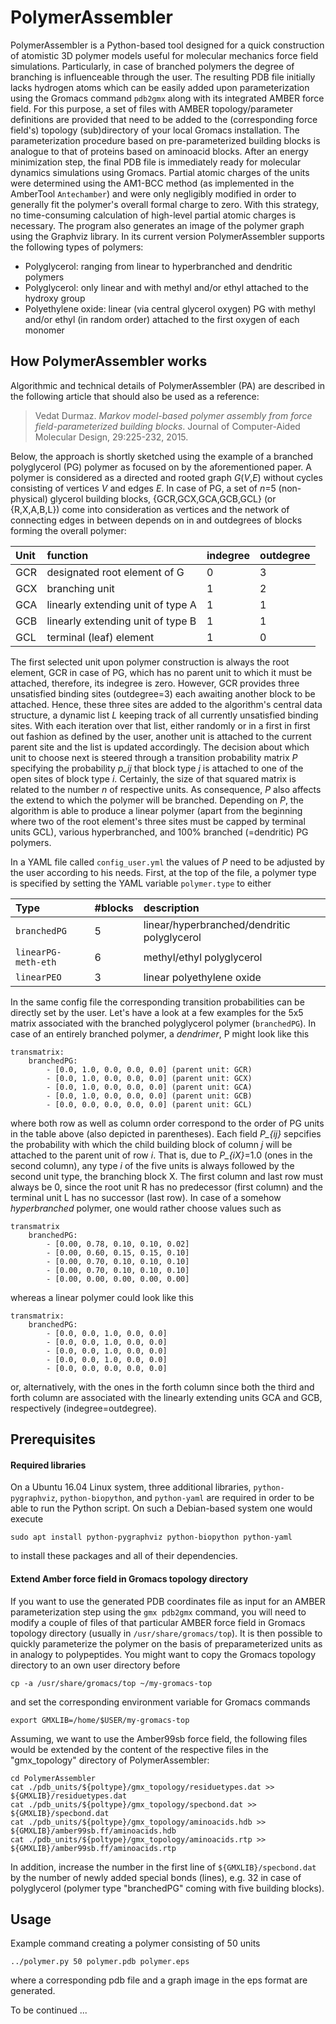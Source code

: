 # PolymerAssembler

PolymerAssembler is a Python-based tool designed for a quick construction of atomistic 3D polymer models useful for molecular mechanics force field simulations. Particularly, in case of branched polymers the degree of branching is influenceable through the user. The resulting PDB file initially lacks hydrogen atoms which can be easily added upon parameterization using the Gromacs command `pdb2gmx` along with its integrated AMBER force field. For this purpose, a set of files with AMBER topology/parameter definitions are provided that need to be added to the (corresponding force field's) topology (sub)directory of your local Gromacs installation. The parameterization procedure based on pre-parameterized building blocks is analogue to that of proteins based on aminoacid blocks. After an energy minimization step, the final PDB file is immediately ready for molecular dynamics simulations using Gromacs. Partial atomic charges of the units were determined using the AM1-BCC method (as implemented in the AmberTool `Antechamber`) and were only negligibly modified in order to generally fit the polymer's overall formal charge to zero. With this strategy, no time-consuming calculation of high-level partial atomic charges is necessary. The program also generates an image of the polymer graph using the Graphviz library. In its current version PolymerAssembler supports the following types of polymers:

- Polyglycerol: ranging from linear to hyperbranched and dendritic polymers
- Polyglycerol: only linear and with methyl and/or ethyl attached to the hydroxy group
- Polyethylene oxide: linear (via central glycerol oxygen) PG with methyl and/or ethyl (in random order) attached to the first oxygen of each monomer



How PolymerAssembler works
--------------------------

Algorithmic and technical details of PolymerAssembler (PA) are described in the following article that should also be used as a reference:

>Vedat Durmaz. *Markov model-based polymer assembly from force field-parameterized building blocks*. Journal of Computer-Aided Molecular Design, 29:225-232, 2015.

Below, the approach is shortly sketched using the example of a branched polyglycerol (PG) polymer as focused on by the aforementioned paper. A polymer is considered as a directed and rooted graph *G*(*V*,*E*) without cycles consisting of vertices *V* and edges *E*. In case of PG, a set of *n*=5 (non-physical) glycerol building blocks, {GCR,GCX,GCA,GCB,GCL} (or {R,X,A,B,L}) come into consideration as vertices and the network of connecting edges in between depends on in and outdegrees of blocks forming the overall polymer:

|Unit| function                          | indegree | outdegree |
|:---|:----------------------------------|:---------|:----------|
|GCR | designated root element of G      | 0        | 3         |
|GCX | branching unit                    | 1        | 2         |
|GCA | linearly extending unit of type A | 1        | 1         |
|GCB | linearly extending unit of type B | 1        | 1         |
|GCL | terminal (leaf) element           | 1        | 0         |

The first selected unit upon polymer construction is always the root element, GCR in case of PG, which has no parent unit to which it must be attached, therefore, its indegree is zero. However, GCR provides three unsatisfied binding sites (outdegree=3) each awaiting another block to be attached. Hence, these three sites are added to the algorithm's central data structure, a dynamic list *L* keeping track of all currently unsatisfied binding sites. With each iteration over that list, either randomly or in a first in first out fashion as defined by the user, another unit is attached to the current parent site and the list is updated accordingly. The decision about which unit to choose next is steered through a transition probability matrix *P* specifying the probability *p_ij* that block type *j* is attached to one of the open sites of block type *i*. Certainly, the size of that squared matrix is related to the number *n* of respective units. As consequence, *P* also affects the extend to which the polymer will be branched. Depending on *P*, the algorithm is able to produce a linear polymer (apart from the beginning where two of the root element's three sites must be capped by terminal units GCL), various hyperbranched, and 100% branched (=dendritic) PG polymers.


In a YAML file called `config_user.yml` the values of *P* need to be adjusted by the user according to his needs. First, at the top of the file, a polymer type is specified by setting the YAML variable `polymer.type` to either

|Type                | #blocks | description |
|:-------------------|:--------|:------------|
|`branchedPG`        |    5    | linear/hyperbranched/dendritic polyglycerol |
|`linearPG-meth-eth` |    6    | methyl/ethyl polyglycerol |
|`linearPEO`         |    3    | linear polyethylene oxide |

In the same config file the corresponding transition probabilities can be directly set by the user. Let's have a look at a few examples for the 5x5 matrix associated with the branched polyglycerol polymer (`branchedPG`). In case of an entirely branched polymer, a *dendrimer*, P might look like this
```
transmatrix:
    branchedPG:
        - [0.0, 1.0, 0.0, 0.0, 0.0] (parent unit: GCR)
        - [0.0, 1.0, 0.0, 0.0, 0.0] (parent unit: GCX)
        - [0.0, 1.0, 0.0, 0.0, 0.0] (parent unit: GCA)
        - [0.0, 1.0, 0.0, 0.0, 0.0] (parent unit: GCB)
        - [0.0, 0.0, 0.0, 0.0, 0.0] (parent unit: GCL)
```
where both row as well as column order correspond to the order of PG units in the table above (also depicted in parentheses). Each field *P_{ij}* sepcifies the probability with which the child building block of column *j* will be attached to the parent unit of row *i*. That is, due to *P_{iX}*=1.0 (ones in the second column), any type *i* of the five units is always followed by the second unit type, the branching block X. The first column and last row must always be 0, since the root unit R has no predecessor (first column) and the terminal unit L has no successor (last row). In case of a somehow *hyperbranched* polymer, one would rather choose values such as
```
transmatrix
    branchedPG:
        - [0.00, 0.78, 0.10, 0.10, 0.02]
        - [0.00, 0.60, 0.15, 0.15, 0.10]
        - [0.00, 0.70, 0.10, 0.10, 0.10]
        - [0.00, 0.70, 0.10, 0.10, 0.10]
        - [0.00, 0.00, 0.00, 0.00, 0.00]
```
whereas a linear polymer could look like this
```
transmatrix:
    branchedPG:
        - [0.0, 0.0, 1.0, 0.0, 0.0]
        - [0.0, 0.0, 1.0, 0.0, 0.0]
        - [0.0, 0.0, 1.0, 0.0, 0.0]
        - [0.0, 0.0, 1.0, 0.0, 0.0]
        - [0.0, 0.0, 0.0, 0.0, 0.0]
```
or, alternatively, with the ones in the forth column since both the third and forth column are associated with the linearly extending units GCA and GCB, respectively (indegree=outdegree).


Prerequisites
-------------

#### Required libraries

On a Ubuntu 16.04 Linux system, three additional libraries, `python-pygraphviz`, `python-biopython`, and `python-yaml` are required in order to be able to run the Python script. On such a Debian-based system one would execute

`sudo apt install python-pygraphviz python-biopython python-yaml`

to install these packages and all of their dependencies.


#### Extend Amber force field in Gromacs topology directory

If you want to use the generated PDB coordinates file as input for an AMBER parameterization step using the `gmx pdb2gmx` command, you will need to modify a couple of files of that particular AMBER force field in Gromacs topology directory (usually in `/usr/share/gromacs/top`). It is then possible to quickly parameterize the polymer on the basis of preparameterized units as in analogy to polypeptides. You might want to copy the Gromacs topology directory to an own user directory before

`cp -a /usr/share/gromacs/top ~/my-gromacs-top`

and set the corresponding environment variable for Gromacs commands

`export GMXLIB=/home/$USER/my-gromacs-top`

Assuming, we want to use the Amber99sb force field, the following files would be extended by the content of the respective files in the "gmx_topology" directory of PolymerAssembler:
```
cd PolymerAssembler
cat ./pdb_units/${poltype}/gmx_topology/residuetypes.dat >> ${GMXLIB}/residuetypes.dat
cat ./pdb_units/${poltype}/gmx_topology/specbond.dat >> ${GMXLIB}/specbond.dat
cat ./pdb_units/${poltype}/gmx_topology/aminoacids.hdb >> ${GMXLIB}/amber99sb.ff/aminoacids.hdb
cat ./pdb_units/${poltype}/gmx_topology/aminoacids.rtp >> ${GMXLIB}/amber99sb.ff/aminoacids.rtp
```
In addition, increase the number in the first line of `${GMXLIB}/specbond.dat` by the number of newly added special bonds (lines), e.g. 32 in case of polyglycerol (polymer type "branchedPG" coming with five building blocks).


Usage
-----

Example command creating a polymer consisting of 50 units 

`../polymer.py 50 polymer.pdb polymer.eps`

where a corresponding pdb file and a graph image in the eps format are generated. 

To be continued ...
